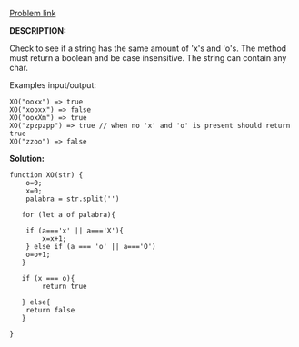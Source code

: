 <a href="[https://www.codewars.com/kata/513e08acc600c94f01000001](https://www.codewars.com/kata/55908aad6620c066bc00002a](https://www.codewars.com/kata/55908aad6620c066bc00002a)"> Problem link </a>

**DESCRIPTION:**

Check to see if a string has the same amount of 'x's and 'o's. The method must return a boolean and be case insensitive. The string can contain any char.

Examples input/output:

```
XO("ooxx") => true
XO("xooxx") => false
XO("ooxXm") => true
XO("zpzpzpp") => true // when no 'x' and 'o' is present should return true
XO("zzoo") => false

```

**Solution:**

```
function XO(str) {
    o=0;
    x=0;
    palabra = str.split('')

   for (let a of palabra){

    if (a==='x' || a==='X'){
        x=x+1;
    } else if (a === 'o' || a==='O')
    o=o+1;
   }
   
   if (x === o){
        return true
    
   } else{
    return false
   }
    
}

```
